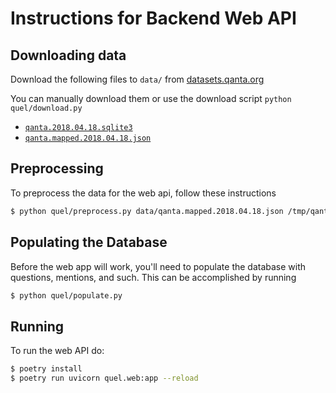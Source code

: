 # Instructions for Backend Web API

## Downloading data

Download the following files to `data/` from [datasets.qanta.org](http://datasets.qanta.org)

You can manually download them or use the download script `python quel/download.py`

- [`qanta.2018.04.18.sqlite3`](https://s3-us-west-2.amazonaws.com/pinafore-us-west-2/qanta-jmlr-datasets/qanta.2018.04.18.sqlite3)
- [`qanta.mapped.2018.04.18.json`](https://s3-us-west-2.amazonaws.com/pinafore-us-west-2/qanta-jmlr-datasets/qanta.mapped.2018.04.18.json)

## Preprocessing

To preprocess the data for the web api, follow these instructions

```bash
$ python quel/preprocess.py data/qanta.mapped.2018.04.18.json /tmp/qanta_tokenized.json
```

## Populating the Database

Before the web app will work, you'll need to populate the database with questions, mentions, and such.
This can be accomplished by running

```bash
$ python quel/populate.py
```

## Running

To run the web API do:

```bash
$ poetry install
$ poetry run uvicorn quel.web:app --reload
```
